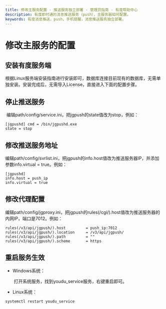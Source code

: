 ```yaml
---
title: 修改主服务配置 - 推送服务独立部署 - 管理员指南 - 有度帮助中心
description: 有度即时通的消息推送服务（push），主服务器如何配置。
keywords: 有度消息推送，push，手机提醒，消息推送服务独立部署。
---
```


# 修改主服务的配置

## 安装有度服务端

​		根据Linux服务端安装指南进行安装即可，数据库连接目前现有的数据库，无需单独安装。安装完成后，无需导入License，直接进入下面的配置步骤。

## 停止推送服务

​		编辑path/config/service.ini，把jgpush的state值改为stop，例如：

```
[jgpushd] cmd = /bin/jgpushd.exe
state = stop
```

## 修改推送服务地址

​		编辑path/config/svrlist.ini，把jgpush的info.host值改为推送服务器IP，并添加参数info.virtual = true。例如：

```
[jgpushd]
info.host = push_ip
info.virtual = true
```

## 修改代理配置

​		编辑path/config/jgproxy.ini，把jgpush的rules(/cgi/).host值改为推送服务器的内网IP，端口是7012。例如：

```
rules(/v3/api/jgpush/).host         = push_ip:7012
rules(/v3/api/jgpush/).location     = /v3/api/jgpush/
rules(/v3/api/jgpush/).path         = ""
rules(/v3/api/jgpush/).scheme       = https
```

## 重启服务生效

- Windows系统：

  ​	打开系统服务，找到youdu_service服务，右键重启即可。

- Linux系统：

```
systemctl restart youdu_service
```


